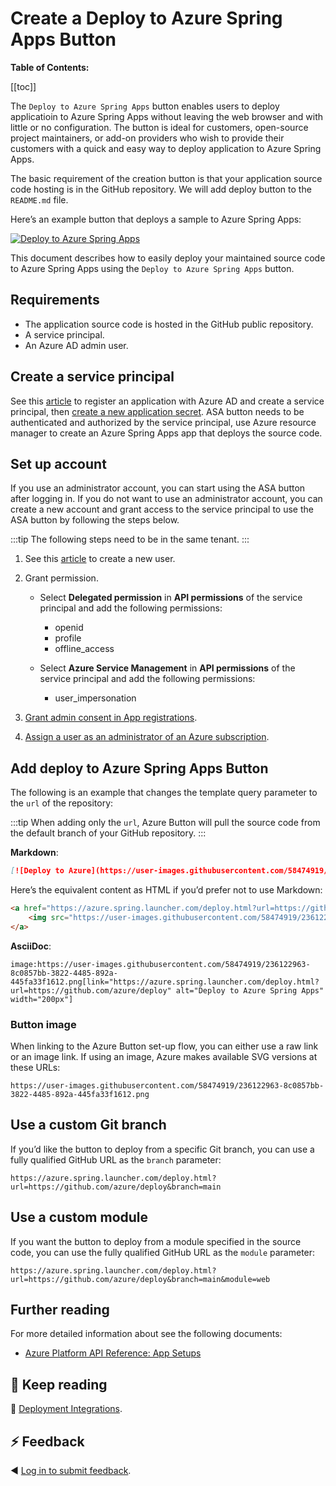 # Create a Deploy to Azure Spring Apps Button

__Table of Contents:__

[[toc]]

The `Deploy to Azure Spring Apps` button enables users to deploy applicatioin to Azure Spring Apps without leaving the web browser and with little or no configuration. The button is ideal for customers, open-source project maintainers, or add-on providers who wish to provide their customers with a quick and easy way to deploy application to Azure Spring Apps.

The basic requirement of the creation button is that your application source code hosting is in the GitHub repository. We will add deploy button to the `README.md` file.

Here’s an example button that deploys a sample to Azure Spring Apps:

[![Deploy to Azure Spring Apps](https://user-images.githubusercontent.com/58474919/236122963-8c0857bb-3822-4485-892a-445fa33f1612.png)]()

This document describes how to easily deploy your maintained source code to Azure Spring Apps using the `Deploy to Azure Spring Apps` button.

## Requirements

- The application source code is hosted in the GitHub public repository.
- A service principal.
- An Azure AD admin user.

## Create a service principal

See this [article](https://learn.microsoft.com/en-us/azure/active-directory/develop/howto-create-service-principal-portal#register-an-application-with-azure-ad-and-create-a-service-principal) to register an application with Azure AD and create a service principal, then [create a new application secret](https://learn.microsoft.com/en-us/azure/active-directory/develop/howto-create-service-principal-portal#option-3-create-a-new-application-secret).
ASA button needs to be authenticated and authorized by the service principal, use Azure resource manager to create an Azure Spring Apps app that deploys the source code. 

## Set up account

If you use an administrator account, you can start using the ASA button after logging in. If you do not want to use an administrator account, you can create a new account and grant access to the service principal to use the ASA button by following the steps below.

:::tip
The following steps need to be in the same tenant.
:::

1. See this [article](https://learn.microsoft.com/en-us/azure/active-directory/fundamentals/add-users-azure-active-directory#add-a-new-user) to create a new user.
2. Grant permission.

    - Select **Delegated permission** in **API permissions** of the service principal and add the following permissions:
      - openid
      - profile
      - offline_access

    - Select **Azure Service Management** in **API permissions** of the service principal and add the following permissions:
      - user_impersonation
     
3. [Grant admin consent in App registrations](https://learn.microsoft.com/en-us/azure/active-directory/manage-apps/grant-admin-consent?pivots=portal#grant-admin-consent-in-app-registrations).
4. [Assign a user as an administrator of an Azure subscription](https://docs.microsoft.com/en-us/azure/role-based-access-control/role-assignments-portal#assign-a-user-as-an-administrator-of-an-azure-subscription).

## Add deploy to Azure Spring Apps Button

The following is an example that changes the template query parameter to the `url` of the repository:

:::tip
When adding only the `url`, Azure Button will pull the source code from the default branch of your GitHub repository.
:::

**Markdown**:

```markdown
[![Deploy to Azure](https://user-images.githubusercontent.com/58474919/236122963-8c0857bb-3822-4485-892a-445fa33f1612.png)](https://azure.spring.launcher.com/deploy.html?url=https://github.com/azure/deploy)
```

Here’s the equivalent content as HTML if you’d prefer not to use Markdown:

```html
<a href="https://azure.spring.launcher.com/deploy.html?url=https://github.com/azure/deploy">
    <img src="https://user-images.githubusercontent.com/58474919/236122963-8c0857bb-3822-4485-892a-445fa33f1612.png" alt="Deploy to Azure Spring Apps">
</a>
```

**AsciiDoc**:
    
```asciidoc
image:https://user-images.githubusercontent.com/58474919/236122963-8c0857bb-3822-4485-892a-445fa33f1612.png[link="https://azure.spring.launcher.com/deploy.html?url=https://github.com/azure/deploy" alt="Deploy to Azure Spring Apps" width="200px"]
```

### Button image

When linking to the Azure Button set-up flow, you can either use a raw link or an image link. If using an image, Azure makes available SVG versions at these URLs:

```url
https://user-images.githubusercontent.com/58474919/236122963-8c0857bb-3822-4485-892a-445fa33f1612.png
```

## Use a custom Git branch

If you’d like the button to deploy from a specific Git branch, you can use a fully qualified GitHub URL as the `branch` parameter:

```url
https://azure.spring.launcher.com/deploy.html?url=https://github.com/azure/deploy&branch=main
```

## Use a custom module

If you want the button to deploy from a module specified in the source code, you can use the fully qualified GitHub URL as the `module` parameter:

```url
https://azure.spring.launcher.com/deploy.html?url=https://github.com/azure/deploy&branch=main&module=web
```

## Further reading

For more detailed information about see the following documents:

- [Azure Platform API Reference: App Setups](https://learn.microsoft.com/rest/api/azure/)

## 📑 Keep reading

📓 [Deployment Integrations](https://azure.microsoft.com/solutions/integration-services).

## ⚡ Feedback

◀️ [Log in to submit feedback](https://github.com/).
